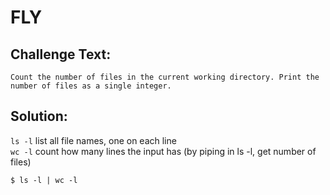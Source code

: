 # FLY

## Challenge Text:

```
Count the number of files in the current working directory. Print the number of files as a single integer.
```
## Solution:

`ls -l` list all file names, one on each line\
`wc -l` count how many lines the input has (by piping in ls -l, get number of files)

```
$ ls -l | wc -l
```
